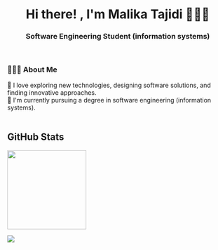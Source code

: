 <h1 align="center">Hi there! , I'm Malika Tajidi 👩🏻‍💻</h1>

<h3 align="center">Software Engineering Student (information systems) </h3>

<br>

<h3 align="left">👩🏻‍💻 About Me</h3>
👾 I love exploring new technologies, designing software solutions, and finding innovative approaches.<br>
🦾 I'm currently pursuing a degree in software engineering (information systems).<br>

<br>

<h2 align="left">GitHub Stats</h2>
<p align="left">
<a href="https://github.com/MalikaTajidi">
  <img height="180em" " src="https://github-readme-stats-eight-theta.vercel.app/api?username=MalikaTajidi&show_icons=true&theme=dark&include_all_commits=true&count_private=true&title_color=FFFFFF&custom_title=Malika%20Tajidi's%20GitHub%20Stats"/>
</a>
</p>

![](https://hit.yhype.me/github/profile?user_id=158828995)


